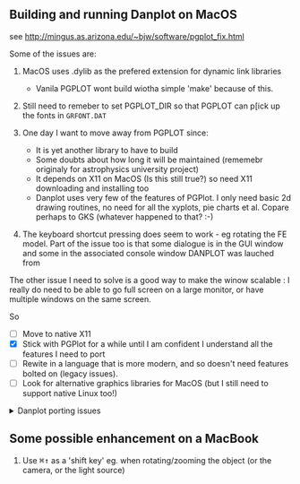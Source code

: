 ## Building and running Danplot on MacOS

see http://mingus.as.arizona.edu/~bjw/software/pgplot_fix.html

Some of the issues are:

  1. MacOS uses .dylib as the prefered extension for dynamic link libraries
      * Vanila PGPLOT wont build wiotha simple 'make' because of this.
  2. Still need to remeber to set PGPLOT_DIR so that PGPLOT can p[ick up the fonts in `GRFONT.DAT`
  3. One day I want to move away from PGPLOT since:
  
      * It is yet another library to have to build
      * Some doubts about how long it will be maintained (rememebr originaly for astrophysics university project)
      * It depends on X11 on MacOS (Is this still true?) so need X11 downloading and installing too
      * Danplot uses very few of the features of PGPlot. I only need basic 2d drawing routines, no need for all 
      the xyplots, pie charts et al. Copare perhaps to GKS (whatever happened to that? :-)
  4. The keyboard shortcut pressing does seem to work - eg rotating the FE model. Part of the issue too is that some dialogue is 
  in the GUI window and some in the associated console window DANPLOT was lauched from
  
The other issue I need to solve is a good way to make the winow scalable : I really do need to be able to go full screen on a large monitor,
or have multiple windows on the same screen. 

So

- [ ] Move to native X11
- [x] Stick with PGPlot for a while until I am confident I understand all the features I need to port
- [ ] Rewite in a language that is more modern, and so doesn't need features bolted on (legacy issues).
- [ ] Look for alternative graphics libraries for MacOS (but I still need to support native Linux too!)

<details>
   <summary>Danplot porting issues</summary>
   <p>This is where I descibed the issues found in porting Danplot ot other platforms</p>
</details>

## Some possible enhancement on a MacBook

  1. Use <kbd>⌘↑</kbd> as a 'shift key' eg. when rotating/zooming the object (or the camera, or the light source)
